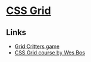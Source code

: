 # [CSS Grid](https://developer.mozilla.org/en-US/docs/Web/CSS/CSS_Grid_Layout)

## Links

- [Grid Critters game](https://gridcritters.com/p/gridcritters)
- [CSS Grid course by Wes Bos](https://github.com/wesbos/css-grid)
